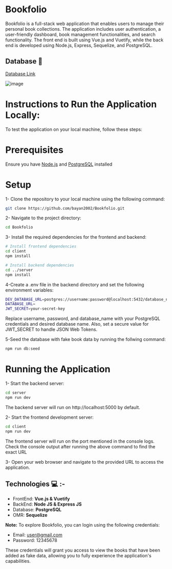 # Bookfolio

Bookfolio is a full-stack web application that enables users to manage their personal book collections. The application includes user authentication, a user-friendly dashboard, book management functionalities, and search functionality. The front end is built using Vue.js and Vuetify, while the back end is developed using Node.js, Express, Sequelize, and PostgreSQL.

## **Database** :bookmark_tabs: 

[Database Link](https://drawsql.app/teams/bayan-1/diagrams/bookfolio)


![image](https://github.com/bayan2002/Bookfolio/assets/88391328/2629a3d6-2598-4473-8164-275ff97f8e30)

# Instructions to Run the Application Locally:

To test the application on your local machine, follow these steps:

# Prerequisites

Ensure you have [Node.js](https://nodejs.org/) and [PostgreSQL](https://www.postgresql.org/) installed

# Setup

1- Clone the repository to your local machine using the following command:

```sh
git clone https://github.com/bayan2002/Bookfolio.git
```

2- Navigate to the project directory:

```sh
cd Bookfolio
```

3- Install the required dependencies for the frontend and backend:

```sh
# Install frontend dependencies
cd client
npm install

# Install backend dependencies
cd ../server
npm install
```

4-Create a .env file in the backend directory and set the following environment variables:

```sh
DEV_DATABASE_URL=postgres://username:password@localhost:5432/database_name
DATABASE_URL=
JWT_SECRET=your-secret-key
```

Replace username, password, and database_name with your PostgreSQL credentials and desired database name. Also, set a secure value for JWT_SECRET to handle JSON Web Tokens.

5-Seed the database with fake book data by running the follwing command:

```sh
npm run db:seed
```

# Running the Application

1- Start the backend server:

```sh
cd server
npm run dev
```

The backend server will run on http://localhost:5000 by default.

2- Start the frontend development server:

```sh
cd client
npm run dev
```

The frontend server will run on the port mentioned in the console logs. Check the console output after running the above command to find the exact URL

3- Open your web browser and navigate to the provided URL to access the application.

## **Technologies** :computer: :-

- FrontEnd: **Vue.js & Vuetify**
- BackEnd: **Node JS & Express JS**
- Database: **PostgreSQL**
- OMR: **Sequelize**

  
**Note:**
To explore Bookfolio, you can login using the following credentials:
- Email: user@gmail.com
- Password: 12345678

These credentials will grant you access to view the books that have been added as fake data, allowing you to fully experience the application's capabilities.
